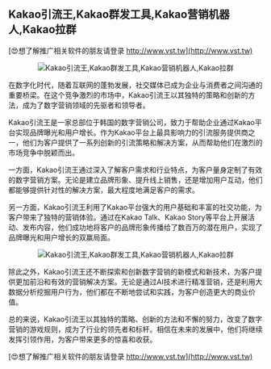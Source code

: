 ## **Kakao引流王,Kakao群发工具,Kakao营销机器人,Kakao拉群**

[😍想了解推广相关软件的朋友请登录 http://www.vst.tw](http://www.vst.tw)

 <center><img src="https://vst.tw/MP4/tuiguang/png/0.png" alt="Kakao引流王,Kakao群发工具,Kakao营销机器人,Kakao拉群"></center>

在数字化时代，随着互联网的蓬勃发展，社交媒体已成为企业与消费者之间沟通的重要桥梁。在这个竞争激烈的市场中，Kakao引流王以其独特的策略和创新的方法，成为了数字营销领域的先驱者和领导者。

Kakao引流王是一家总部位于韩国的数字营销公司，致力于帮助企业通过Kakao平台实现品牌曝光和用户增长。作为Kakao平台上最具影响力的引流服务提供商之一，他们为客户提供了一系列创新的引流策略和解决方案，从而帮助他们在激烈的市场竞争中脱颖而出。

一方面，Kakao引流王通过深入了解客户需求和行业特点，为客户量身定制了有效的数字营销方案。无论是建立品牌形象、提升线上销售，还是增加用户互动，他们都能够提供针对性的解决方案，最大程度地满足客户的需求。

另一方面，Kakao引流王利用了Kakao平台强大的用户基础和丰富的社交功能，为客户带来了独特的营销体验。通过在Kakao Talk、Kakao Story等平台上开展活动、发布内容，他们成功地将客户的品牌形象传播给了数百万的潜在用户，实现了品牌曝光和用户增长的双赢局面。

 <center><img src="https://vst.tw/MP4/tuiguang/png/7.png" alt="Kakao引流王,Kakao群发工具,Kakao营销机器人,Kakao拉群"></center>

除此之外，Kakao引流王还不断探索和创新数字营销的新模式和新技术，为客户提供更加前沿和有效的营销解决方案。无论是通过AI技术进行精准营销，还是利用大数据分析挖掘用户行为，他们都在不断地尝试和实践，为客户创造更大的商业价值。

总的来说，Kakao引流王以其独特的策略、创新的方法和不懈的努力，改变了数字营销的游戏规则，成为了行业的领先者和标杆。相信在未来的发展中，他们将继续发挥引领作用，为客户带来更多的惊喜和收获。

[😍想了解推广相关软件的朋友请登录 http://www.vst.tw](http://www.vst.tw)



